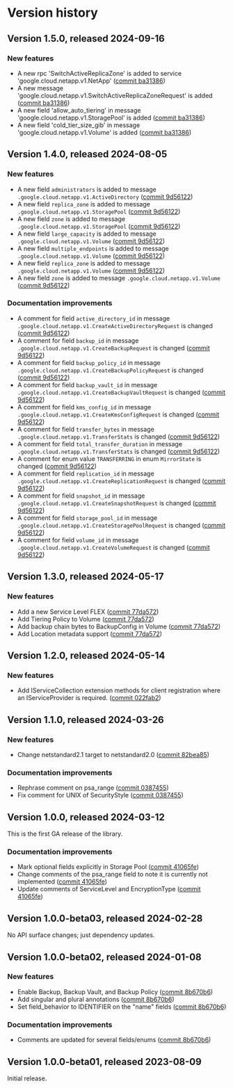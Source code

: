 # Version history

## Version 1.5.0, released 2024-09-16

### New features

- A new rpc 'SwitchActiveReplicaZone' is added to service 'google.cloud.netapp.v1.NetApp' ([commit ba31386](https://github.com/googleapis/google-cloud-dotnet/commit/ba313865bce91eaafad141e100b10afb67d683cf))
- A new message 'google.cloud.netapp.v1.SwitchActiveReplicaZoneRequest' is added ([commit ba31386](https://github.com/googleapis/google-cloud-dotnet/commit/ba313865bce91eaafad141e100b10afb67d683cf))
- A new field 'allow_auto_tiering' in message 'google.cloud.netapp.v1.StoragePool' is added ([commit ba31386](https://github.com/googleapis/google-cloud-dotnet/commit/ba313865bce91eaafad141e100b10afb67d683cf))
- A new field 'cold_tier_size_gib' in message 'google.cloud.netapp.v1.Volume' is added ([commit ba31386](https://github.com/googleapis/google-cloud-dotnet/commit/ba313865bce91eaafad141e100b10afb67d683cf))

## Version 1.4.0, released 2024-08-05

### New features

- A new field `administrators` is added to message `.google.cloud.netapp.v1.ActiveDirectory` ([commit 9d56122](https://github.com/googleapis/google-cloud-dotnet/commit/9d561227111b97734496715af709b36ffd9be526))
- A new field `replica_zone` is added to message `.google.cloud.netapp.v1.StoragePool` ([commit 9d56122](https://github.com/googleapis/google-cloud-dotnet/commit/9d561227111b97734496715af709b36ffd9be526))
- A new field `zone` is added to message `.google.cloud.netapp.v1.StoragePool` ([commit 9d56122](https://github.com/googleapis/google-cloud-dotnet/commit/9d561227111b97734496715af709b36ffd9be526))
- A new field `large_capacity` is added to message `.google.cloud.netapp.v1.Volume` ([commit 9d56122](https://github.com/googleapis/google-cloud-dotnet/commit/9d561227111b97734496715af709b36ffd9be526))
- A new field `multiple_endpoints` is added to message `.google.cloud.netapp.v1.Volume` ([commit 9d56122](https://github.com/googleapis/google-cloud-dotnet/commit/9d561227111b97734496715af709b36ffd9be526))
- A new field `replica_zone` is added to message `.google.cloud.netapp.v1.Volume` ([commit 9d56122](https://github.com/googleapis/google-cloud-dotnet/commit/9d561227111b97734496715af709b36ffd9be526))
- A new field `zone` is added to message `.google.cloud.netapp.v1.Volume` ([commit 9d56122](https://github.com/googleapis/google-cloud-dotnet/commit/9d561227111b97734496715af709b36ffd9be526))

### Documentation improvements

- A comment for field `active_directory_id` in message `.google.cloud.netapp.v1.CreateActiveDirectoryRequest` is changed ([commit 9d56122](https://github.com/googleapis/google-cloud-dotnet/commit/9d561227111b97734496715af709b36ffd9be526))
- A comment for field `backup_id` in message `.google.cloud.netapp.v1.CreateBackupRequest` is changed ([commit 9d56122](https://github.com/googleapis/google-cloud-dotnet/commit/9d561227111b97734496715af709b36ffd9be526))
- A comment for field `backup_policy_id` in message `.google.cloud.netapp.v1.CreateBackupPolicyRequest` is changed ([commit 9d56122](https://github.com/googleapis/google-cloud-dotnet/commit/9d561227111b97734496715af709b36ffd9be526))
- A comment for field `backup_vault_id` in message `.google.cloud.netapp.v1.CreateBackupVaultRequest` is changed ([commit 9d56122](https://github.com/googleapis/google-cloud-dotnet/commit/9d561227111b97734496715af709b36ffd9be526))
- A comment for field `kms_config_id` in message `.google.cloud.netapp.v1.CreateKmsConfigRequest` is changed ([commit 9d56122](https://github.com/googleapis/google-cloud-dotnet/commit/9d561227111b97734496715af709b36ffd9be526))
- A comment for field `transfer_bytes` in message `.google.cloud.netapp.v1.TransferStats` is changed ([commit 9d56122](https://github.com/googleapis/google-cloud-dotnet/commit/9d561227111b97734496715af709b36ffd9be526))
- A comment for field `total_transfer_duration` in message `.google.cloud.netapp.v1.TransferStats` is changed ([commit 9d56122](https://github.com/googleapis/google-cloud-dotnet/commit/9d561227111b97734496715af709b36ffd9be526))
- A comment for enum value `TRANSFERRING` in enum `MirrorState` is changed ([commit 9d56122](https://github.com/googleapis/google-cloud-dotnet/commit/9d561227111b97734496715af709b36ffd9be526))
- A comment for field `replication_id` in message `.google.cloud.netapp.v1.CreateReplicationRequest` is changed ([commit 9d56122](https://github.com/googleapis/google-cloud-dotnet/commit/9d561227111b97734496715af709b36ffd9be526))
- A comment for field `snapshot_id` in message `.google.cloud.netapp.v1.CreateSnapshotRequest` is changed ([commit 9d56122](https://github.com/googleapis/google-cloud-dotnet/commit/9d561227111b97734496715af709b36ffd9be526))
- A comment for field `storage_pool_id` in message `.google.cloud.netapp.v1.CreateStoragePoolRequest` is changed ([commit 9d56122](https://github.com/googleapis/google-cloud-dotnet/commit/9d561227111b97734496715af709b36ffd9be526))
- A comment for field `volume_id` in message `.google.cloud.netapp.v1.CreateVolumeRequest` is changed ([commit 9d56122](https://github.com/googleapis/google-cloud-dotnet/commit/9d561227111b97734496715af709b36ffd9be526))

## Version 1.3.0, released 2024-05-17

### New features

- Add a new Service Level FLEX ([commit 77da572](https://github.com/googleapis/google-cloud-dotnet/commit/77da5720c8820c47d6738502351ecc4edd76eb73))
- Add Tiering Policy to Volume ([commit 77da572](https://github.com/googleapis/google-cloud-dotnet/commit/77da5720c8820c47d6738502351ecc4edd76eb73))
- Add backup chain bytes to BackupConfig in Volume ([commit 77da572](https://github.com/googleapis/google-cloud-dotnet/commit/77da5720c8820c47d6738502351ecc4edd76eb73))
- Add Location metadata support ([commit 77da572](https://github.com/googleapis/google-cloud-dotnet/commit/77da5720c8820c47d6738502351ecc4edd76eb73))

## Version 1.2.0, released 2024-05-14

### New features

- Add IServiceCollection extension methods for client registration where an IServiceProvider is required. ([commit 022fab2](https://github.com/googleapis/google-cloud-dotnet/commit/022fab203f28fb9c608972af7f8b83f571ae5694))

## Version 1.1.0, released 2024-03-26

### New features

- Change netstandard2.1 target to netstandard2.0 ([commit 82bea85](https://github.com/googleapis/google-cloud-dotnet/commit/82bea850661975b9750ac30753528cc9d2e05240))

### Documentation improvements

- Rephrase comment on psa_range ([commit 0387455](https://github.com/googleapis/google-cloud-dotnet/commit/038745567fb5baf838ac550c5733a08113a602df))
- Fix comment for UNIX of SecurityStyle ([commit 0387455](https://github.com/googleapis/google-cloud-dotnet/commit/038745567fb5baf838ac550c5733a08113a602df))

## Version 1.0.0, released 2024-03-12

This is the first GA release of the library.

### Documentation improvements

- Mark optional fields explicitly in Storage Pool ([commit 41065fe](https://github.com/googleapis/google-cloud-dotnet/commit/41065fe41d33abf18e9055cb6c079f80eaec571f))
- Change comments of the psa_range field to note it is currently not implemented ([commit 41065fe](https://github.com/googleapis/google-cloud-dotnet/commit/41065fe41d33abf18e9055cb6c079f80eaec571f))
- Update comments of ServiceLevel and EncryptionType ([commit 41065fe](https://github.com/googleapis/google-cloud-dotnet/commit/41065fe41d33abf18e9055cb6c079f80eaec571f))

## Version 1.0.0-beta03, released 2024-02-28

No API surface changes; just dependency updates.

## Version 1.0.0-beta02, released 2024-01-08

### New features

- Enable Backup, Backup Vault, and Backup Policy ([commit 8b670b6](https://github.com/googleapis/google-cloud-dotnet/commit/8b670b64bb211aaa66f436028024abe21d7f60dd))
- Add singular and plural annotations ([commit 8b670b6](https://github.com/googleapis/google-cloud-dotnet/commit/8b670b64bb211aaa66f436028024abe21d7f60dd))
- Set field_behavior to IDENTIFIER on the "name" fields ([commit 8b670b6](https://github.com/googleapis/google-cloud-dotnet/commit/8b670b64bb211aaa66f436028024abe21d7f60dd))

### Documentation improvements

- Comments are updated for several fields/enums ([commit 8b670b6](https://github.com/googleapis/google-cloud-dotnet/commit/8b670b64bb211aaa66f436028024abe21d7f60dd))

## Version 1.0.0-beta01, released 2023-08-09

Initial release.
